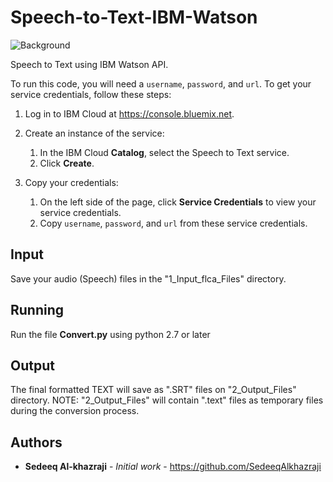 # Speech-to-Text-IBM-Watson

![Background](https://github.com/SedeeqAlkhazraji/Speech-to-Text-IBM-Watson/blob/master/Report_Img/5.png)

Speech to Text using IBM Watson API. 

To run this code, you will need a `username`, `password`, and `url`. To get your service credentials, follow these steps:
 1. Log in to IBM Cloud at https://console.bluemix.net.

 1. Create an instance of the service:
     1. In the IBM Cloud **Catalog**, select the Speech to Text service.
     1. Click **Create**.

 1. Copy your credentials:
     1. On the left side of the page, click **Service Credentials** to view your service credentials.
     1. Copy `username`, `password`, and `url` from these service credentials.
     
## Input
 Save your audio (Speech) files in the "1_Input_flca_Files" directory.
 
## Running
Run the file **Convert.py** using python 2.7 or later

## Output
The final formatted TEXT will save as ".SRT" files on "2_Output_Files" directory.
NOTE: "2_Output_Files" will contain ".text" files as temporary files during the conversion process. 

## Authors

* **Sedeeq Al-khazraji** - *Initial work* -
https://github.com/SedeeqAlkhazraji

